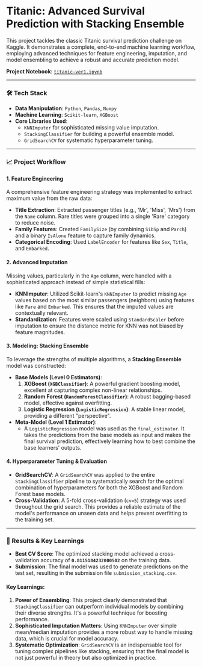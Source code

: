 # Titanic: Advanced Survival Prediction with Stacking Ensemble

This project tackles the classic Titanic survival prediction challenge on Kaggle. It demonstrates a complete, end-to-end machine learning workflow, employing advanced techniques for feature engineering, imputation, and model ensembling to achieve a robust and accurate prediction model.

**Project Notebook**: [`titanic-ver1.ipynb`](./titanic-ver1.ipynb)

---

### 🛠️ Tech Stack
* **Data Manipulation**: `Python`, `Pandas`, `Numpy`
* **Machine Learning**: `Scikit-learn`, `XGBoost`
* **Core Libraries Used**:
    * `KNNImputer` for sophisticated missing value imputation.
    * `StackingClassifier` for building a powerful ensemble model.
    * `GridSearchCV` for systematic hyperparameter tuning.

---

### 📈 Project Workflow

#### 1. Feature Engineering
A comprehensive feature engineering strategy was implemented to extract maximum value from the raw data:
* **Title Extraction**: Extracted passenger titles (e.g., 'Mr', 'Miss', 'Mrs') from the `Name` column. Rare titles were grouped into a single 'Rare' category to reduce noise.
* **Family Features**: Created `FamilySize` (by combining `SibSp` and `Parch`) and a binary `IsAlone` feature to capture family dynamics.
* **Categorical Encoding**: Used `LabelEncoder` for features like `Sex`, `Title`, and `Embarked`.

#### 2. Advanced Imputation
Missing values, particularly in the `Age` column, were handled with a sophisticated approach instead of simple statistical fills:
* **KNNImputer**: Utilized Scikit-learn's `KNNImputer` to predict missing `Age` values based on the most similar passengers (neighbors) using features like `Fare` and `Embarked`. This ensures that the imputed values are contextually relevant.
* **Standardization**: Features were scaled using `StandardScaler` before imputation to ensure the distance metric for KNN was not biased by feature magnitudes.

#### 3. Modeling: Stacking Ensemble
To leverage the strengths of multiple algorithms, a **Stacking Ensemble** model was constructed:
* **Base Models (Level 0 Estimators)**:
    1.  **XGBoost (`XGBClassifier`)**: A powerful gradient boosting model, excellent at capturing complex non-linear relationships.
    2.  **Random Forest (`RandomForestClassifier`)**: A robust bagging-based model, effective against overfitting.
    3.  **Logistic Regression (`LogisticRegression`)**: A stable linear model, providing a different "perspective".
* **Meta-Model (Level 1 Estimator)**:
    * A `LogisticRegression` model was used as the `final_estimator`. It takes the predictions from the base models as input and makes the final survival prediction, effectively learning how to best combine the base learners' outputs.

#### 4. Hyperparameter Tuning & Evaluation
* **GridSearchCV**: A `GridSearchCV` was applied to the entire `StackingClassifier` pipeline to systematically search for the optimal combination of hyperparameters for both the XGBoost and Random Forest base models.
* **Cross-Validation**: A 5-fold cross-validation (`cv=5`) strategy was used throughout the grid search. This provides a reliable estimate of the model's performance on unseen data and helps prevent overfitting to the training set.

---

### 🏁 Results & Key Learnings

* **Best CV Score**: The optimized stacking model achieved a cross-validation accuracy of **`0.8115184232000502`** on the training data.
* **Submission**: The final model was used to generate predictions on the test set, resulting in the submission file `submission_stacking.csv`.

#### Key Learnings:
1.  **Power of Ensembling**: This project clearly demonstrated that `StackingClassifier` can outperform individual models by combining their diverse strengths. It's a powerful technique for boosting performance.
2.  **Sophisticated Imputation Matters**: Using `KNNImputer` over simple mean/median imputation provides a more robust way to handle missing data, which is crucial for model accuracy.
3.  **Systematic Optimization**: `GridSearchCV` is an indispensable tool for tuning complex pipelines like stacking, ensuring that the final model is not just powerful in theory but also optimized in practice.
